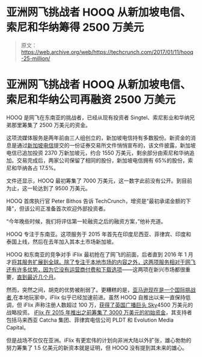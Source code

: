 # 亚洲网飞挑战者 HOOQ 从新加坡电信、索尼和华纳筹得 2500 万美元 

> 原文：<https://web.archive.org/web/https://techcrunch.com/2017/01/11/hooq-25-million/>

# 亚洲网飞挑战者 HOOQ 从新加坡电信、索尼和华纳公司再融资 2500 万美元

HOOQ 是网飞在东南亚的挑战者，已经从现有投资者 Singtel、索尼影业和华纳兄弟那里筹集了 2500 万美元的资金。

这项流媒体服务是两年前由三人组创立的，新加坡电信持有多数股份。新资金的消息是通过[新加坡电信](https://web.archive.org/web/20230125085633/http://info.singtel.com/sites/default/files/stockexchange/684-sgx.pdf)提交的一份证券交易所文件悄悄宣布的，该文件披露，新加坡电信已追加投资 2370 万新加坡元，约合 1550 万美元，剩余部分由索尼和华纳追加。交易完成后，两家公司保留了相同的股份，新加坡电信拥有 65%的股份，索尼和华纳各占 17.5%。

文件还显示，HOOQ 最初筹集了 7000 万美元，这一数字此前没有公开。到目前为止，这一轮达到了 9500 万美元。

HOOQ 首席执行官 Peter Bithos 告诉 TechCrunch，增资是“最初承诺金额的下降”，但该公司正准备首次欢迎外部投资者。

“今年晚些时候，我们将评估第一轮融资之后的融资方案，”他补充道。

HOOQ 专注于东南亚。这项服务于 2015 年首先在印度尼西亚、菲律宾、印度和泰国上线，然后在去年加入其本土市场新加坡。

HOOQ 和东南亚的竞争对手 iFlix 最初抢在了网飞的前面，后者直到 2016 年 1 月才[将其服务扩展到全球。除了专注于本地市场的内容之外，这两项服务相对于网飞还有许多优势，](https://web.archive.org/web/20230125085633/https://techcrunch.com/2016/01/06/netflix-finally-goes-global/)[因为它没有运营商付费和下载选项](https://web.archive.org/web/20230125085633/https://techcrunch.com/2016/07/19/netflixs-overseas-problem-still-too-expensive-and-still-not-enough-content/)——这两项在新兴市场都很重要，[直到最近几个月](https://web.archive.org/web/20230125085633/https://techcrunch.com/2016/11/30/netflix-adds-offline-viewing-for-smartphones-and-tablets/)。

然而，突然之间，胡克的优势被削弱了。更糟糕的是，[亚马逊现在是一个国际挑战者](https://web.archive.org/web/20230125085633/https://techcrunch.com/2016/11/17/amazon-prime-video-global/),在本地玩家中，iFlix 似乎已经加速前进。虽然 HOOQ 自推出以来一直保持低调，但 iFlix 声称注册人数超过 100 万，[获得了英国广播巨头 Sky](https://web.archive.org/web/20230125085633/https://techcrunch.com/2016/03/09/sky-makes-45m-strategic-investment-in-asia-based-netflix-rival-iflix/)4500 万美元的战略投资。 [iFlix 在 2015 年推出之前筹集了 3000 万美元的初始资金](https://web.archive.org/web/20230125085633/https://techcrunch.com/2015/04/22/iflix-30-million/)，其支持者包括马来西亚 Catcha 集团、菲律宾电信公司 PLDT 和 Evolution Media Capital。

但是战场不仅仅在亚洲。iFlix 有更宏伟的计划向非洲大陆以外扩张，雄心勃勃的努力筹集了 1.5 亿美元的新资本就是证明，但 HOOQ 没有提到其未来的雄心。